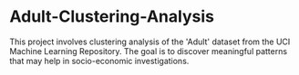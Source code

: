 # Adult-Clustering-Analysis
This project involves clustering analysis of the 'Adult' dataset from the UCI Machine Learning Repository. The goal is to discover meaningful patterns that may help in socio-economic investigations.
